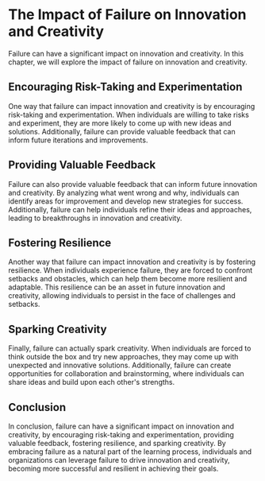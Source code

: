 The Impact of Failure on Innovation and Creativity
===============================================================================================================

Failure can have a significant impact on innovation and creativity. In this chapter, we will explore the impact of failure on innovation and creativity.

Encouraging Risk-Taking and Experimentation
-------------------------------------------

One way that failure can impact innovation and creativity is by encouraging risk-taking and experimentation. When individuals are willing to take risks and experiment, they are more likely to come up with new ideas and solutions. Additionally, failure can provide valuable feedback that can inform future iterations and improvements.

Providing Valuable Feedback
---------------------------

Failure can also provide valuable feedback that can inform future innovation and creativity. By analyzing what went wrong and why, individuals can identify areas for improvement and develop new strategies for success. Additionally, failure can help individuals refine their ideas and approaches, leading to breakthroughs in innovation and creativity.

Fostering Resilience
--------------------

Another way that failure can impact innovation and creativity is by fostering resilience. When individuals experience failure, they are forced to confront setbacks and obstacles, which can help them become more resilient and adaptable. This resilience can be an asset in future innovation and creativity, allowing individuals to persist in the face of challenges and setbacks.

Sparking Creativity
-------------------

Finally, failure can actually spark creativity. When individuals are forced to think outside the box and try new approaches, they may come up with unexpected and innovative solutions. Additionally, failure can create opportunities for collaboration and brainstorming, where individuals can share ideas and build upon each other's strengths.

Conclusion
----------

In conclusion, failure can have a significant impact on innovation and creativity, by encouraging risk-taking and experimentation, providing valuable feedback, fostering resilience, and sparking creativity. By embracing failure as a natural part of the learning process, individuals and organizations can leverage failure to drive innovation and creativity, becoming more successful and resilient in achieving their goals.
